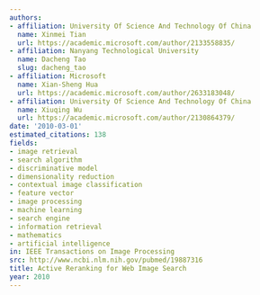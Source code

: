 ```yaml
---
authors:
- affiliation: University Of Science And Technology Of China
  name: Xinmei Tian
  url: https://academic.microsoft.com/author/2133558835/
- affiliation: Nanyang Technological University
  name: Dacheng Tao
  slug: dacheng_tao
- affiliation: Microsoft
  name: Xian-Sheng Hua
  url: https://academic.microsoft.com/author/2633183048/
- affiliation: University Of Science And Technology Of China
  name: Xiuqing Wu
  url: https://academic.microsoft.com/author/2130864379/
date: '2010-03-01'
estimated_citations: 138
fields:
- image retrieval
- search algorithm
- discriminative model
- dimensionality reduction
- contextual image classification
- feature vector
- image processing
- machine learning
- search engine
- information retrieval
- mathematics
- artificial intelligence
in: IEEE Transactions on Image Processing
src: http://www.ncbi.nlm.nih.gov/pubmed/19887316
title: Active Reranking for Web Image Search
year: 2010
---
```

